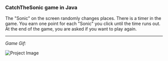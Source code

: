 ### CatchTheSonic game in Java

The "Sonic" on the screen randomly changes places. There is a timer in the game. You earn one point for each "Sonic" you click until the time runs out. At the end of the game, you are asked if you want to play again.

---

*Game Gif:*

![Project Image](app/src/main/res/drawable/gamePlayRecord.gif)
